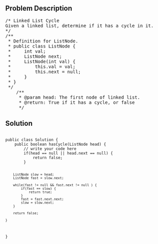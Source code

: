 <!--
<style>
  body { font-family: Arial, sans-serif; }
  .container { max-width: 200px; margin: 0 auto; padding: 10px; }
  .comment-block { background-color: #f9f9f9; padding: 10px; border-left: 5px solid #ccc; width: 200px; margin: 20px auto; overflow-wrap: break-word; white-space: pre-wrap; }
  .code-block { background-color: #f4f4f4; padding: 10px; border: 1px solid #ddd; width: 50%; margin: 20px auto; overflow-wrap: break-word; white-space: pre-wrap; }
</style>
-->

<div class='container'>
<h2>Problem Description</h2>
<div class='comment-block'>
<pre>
/* Linked List Cycle
Given a linked list, determine if it has a cycle in it.
*/
/**
 * Definition for ListNode.
 * public class ListNode {
 *     int val;
 *     ListNode next;
 *     ListNode(int val) {
 *         this.val = val;
 *         this.next = null;
 *     }
 * }
 */ 
    /**
     * @param head: The first node of linked list.
     * @return: True if it has a cycle, or false
     */
</pre>
</div>

<h2>Solution</h2>
<div class='code-block'>
<pre><code class='language-java'>
public class Solution {
    public boolean hasCycle(ListNode head) {  
        // write your code here
        if(head == null || head.next == null) {
            return false;
        } 
        
        ListNode slow = head;
        ListNode fast = slow.next;
        
        while(fast != null && fast.next != null ) {
            if(fast == slow) {
                return true;
            }
            fast = fast.next.next;
            slow = slow.next;
        }
        
        return false;
        
    }
}
</code></pre>
</div>
</div>
